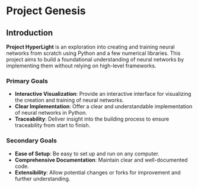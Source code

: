# Project Genesis

## Introduction

**Project HyperLight** is an exploration into creating and training neural networks from scratch using Python and a few numerical libraries. This project aims to build a foundational understanding of neural networks by implementing them without relying on high-level frameworks.

### Primary Goals

- **Interactive Visualization**: Provide an interactive interface for visualizing the creation and training of neural networks.
- **Clear Implementation**: Offer a clear and understandable implementation of neural networks in Python.
- **Traceability**: Deliver insight into the building process to ensure traceability from start to finish.

### Secondary Goals

- **Ease of Setup**: Be easy to set up and run on any computer.
- **Comprehensive Documentation**: Maintain clear and well-documented code.
- **Extensibility**: Allow potential changes or forks for improvement and further understanding.
